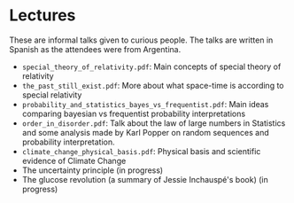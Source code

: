 # Lectures
These are informal talks given to curious people. The talks are written in Spanish as the attendees were from Argentina.

- `special_theory_of_relativity.pdf`: Main concepts of special theory of relativity
- `the_past_still_exist.pdf`: More about what space-time is according to special relativity
- `probability_and_statistics_bayes_vs_frequentist.pdf`: Main ideas comparing bayesian vs frequentist probability interpretations
- `order_in_disorder.pdf`: Talk about the law of large numbers in Statistics and some analysis made by Karl Popper on random sequences and probability interpretation.
- `climate_change_physical_basis.pdf`: Physical basis and scientific evidence of Climate Change
- The uncertainty principle (in progress)
- The glucose revolution (a summary of Jessie Inchauspé's book) (in progress) 

